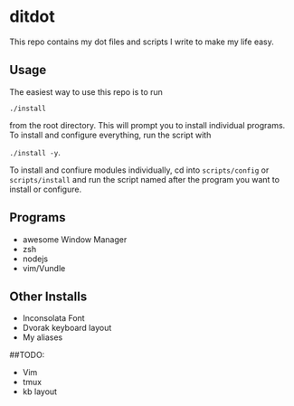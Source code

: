 # ditdot

This repo contains my dot files and scripts I write to make my life easy.

## Usage

The easiest way to use this repo is to run 

```./install``` 

from the root directory. This will prompt you to install
individual programs. To install and configure everything,
run the script with 

```./install -y```. 

To install and confiure modules individually, cd into
```scripts/config``` or ```scripts/install``` and run
the script named after the program you want to install
or configure.

## Programs

* awesome Window Manager
* zsh
* nodejs
* vim/Vundle

## Other Installs

* Inconsolata Font
* Dvorak keyboard layout
* My aliases

##TODO:

* Vim
* tmux
* kb layout
